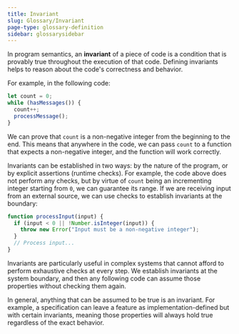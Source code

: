 ```yaml
---
title: Invariant
slug: Glossary/Invariant
page-type: glossary-definition
sidebar: glossarysidebar
---
```


In program semantics, an **invariant** of a piece of code is a condition that is provably true throughout the execution of that code. Defining invariants helps to reason about the code's correctness and behavior.

For example, in the following code:

```js
let count = 0;
while (hasMessages()) {
  count++;
  processMessage();
}
```

We can prove that `count` is a non-negative integer from the beginning to the end. This means that anywhere in the code, we can pass `count` to a function that expects a non-negative integer, and the function will work correctly.

Invariants can be established in two ways: by the nature of the program, or by explicit assertions (runtime checks). For example, the code above does not perform any checks, but by virtue of `count` being an incrementing integer starting from `0`, we can guarantee its range. If we are receiving input from an external source, we can use checks to establish invariants at the boundary:

```js
function processInput(input) {
  if (input < 0 || !Number.isInteger(input)) {
    throw new Error("Input must be a non-negative integer");
  }
  // Process input...
}
```

Invariants are particularly useful in complex systems that cannot afford to perform exhaustive checks at every step. We establish invariants at the system boundary, and then any following code can assume those properties without checking them again.

In general, anything that can be assumed to be true is an invariant. For example, a specification can leave a feature as implementation-defined but with certain invariants, meaning those properties will always hold true regardless of the exact behavior.
